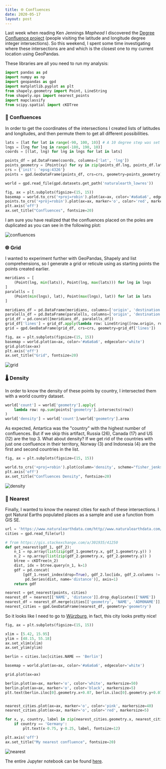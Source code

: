 ```yaml
---
title: 🌐 Confluences
date: 2020-05-17
layout: post
---
```


Last week when reading Ken Jennings *Maphead* I discovered the [Degree Confluence project](http://confluence.org/) (people visiting the latitude and longitude degree integer intersections). So this weekend, I spent some time investigating where these intersections are and which is the closest one to my current location using GeoPandas. 

These libraries are all you need to run my analysis:

```python
import pandas as pd
import numpy as np
import geopandas as gpd
import matplotlib.pyplot as plt
from shapely.geometry import Point, LineString
from shapely.ops import nearest_points
import mapclassify
from scipy.spatial import cKDTree
```

### 🔴 Confluences

In order to get the coordinates of the intersections I created lists of latitudes and longitudes, and then permute them to get all different possibilities.

```python
lats = [lat for lat in range(-90, 100, 10)] # A 10 degree step was set to sample the research
lngs = [lng for lng in range(-180, 190, 10)]
coords = [(lat, lng) for lng in lngs for lat in lats]

points_df = pd.DataFrame(coords, columns=['lat', 'lng'])
points_geometry = [Point(xy) for xy in zip(points_df.lng, points_df.lat)]
crs = {'init': 'epsg:4326'}
points = gpd.GeoDataFrame(points_df, crs=crs, geometry=points_geometry)
```

```python
world = gpd.read_file(gpd.datasets.get_path('naturalearth_lowres'))

fig, ax = plt.subplots(figsize=(15, 15))
basemap = world.to_crs('+proj=robin').plot(ax=ax, color='#a6a6a6', edgecolor='white')
points.to_crs('+proj=robin').plot(ax=ax, marker='o', color='red', markersize=5)
plt.axis('off')
ax.set_title("Confluences", fontsize=20)
```

I am sure you have realized that the confluences placed on the poles are duplicated as you can see in the following plot:

![confluences](https://github.com/ramiroaznar/blog/blob/master/assets/imgs/2020-05-17-confluences.png?raw=true)

### 🌐 Grid

I wanted to experiment further with GeoPandas, Shapely and list comprehensions, so I generate a grid or reticule using as starting points the points created earlier.

```python
meridians = [
    (Point(lng, min(lats)), Point(lng, max(lats))) for lng in lngs
]
paralells = [
    (Point(min(lngs), lat), Point(max(lngs), lat)) for lat in lats
]

meridians_df = pd.DataFrame(meridians, columns=['origin', 'destination'])
paralells_df = pd.DataFrame(paralells, columns=['origin', 'destination'])
grid_df = pd.concat([meridians_df, paralells_df])
grid_df['lines'] = grid_df.apply(lambda row: LineString([row.origin, row.destination]), axis=1)
grid = gpd.GeoDataFrame(grid_df, crs=crs, geometry=grid_df['lines'])
```

```python
fig, ax = plt.subplots(figsize=(15, 15))
basemap = world.plot(ax=ax, color='#a6a6a6', edgecolor='white')
grid.plot(ax=ax)
plt.axis('off')
ax.set_title("Grid", fontsize=20)
```

![grid](https://github.com/ramiroaznar/blog/blob/master/assets/imgs/2020-05-17-grid.png?raw=true)

### 🌡️ Density

In order to know the density of these points by country, I intersected them with a world country dataset.

```python
world['count'] = world['geometry'].apply(
    lambda row: np.sum(points['geometry'].intersects(row))
)
world['density'] = world['count']/world['geometry'].area
```

As expected, Antartica was the "country" with the highest number of confluences. But if we skip this artifact, Russia (26), Canada (17) and US (12) are the top 3. What about density? If we get rid of the countries with just one confluence in their territory, Norway (3) and Indonesia (4) are the first and second countries in the list.

```python
fig, ax = plt.subplots(figsize=(15, 15))

world.to_crs('+proj=robin').plot(column='density', scheme="fisher_jenks", figsize=(15,10), ax=ax, legend=True)
plt.axis('off')
ax.set_title("Confluences Density", fontsize=20)
```

![density](https://github.com/ramiroaznar/blog/blob/master/assets/imgs/2020-05-17-confluences-density.png?raw=true)

### 📏 Nearest

Finally, I wanted to know the nearest cities for each of these intersections. I got Natural Earths populated places as a sample and use a function from GIS SE.

```python
url = 'https://www.naturalearthdata.com/http//www.naturalearthdata.com/download/10m/cultural/ne_10m_populated_places.zip'
cities = gpd.read_file(url)
```

```python
# from https://gis.stackexchange.com/a/301935/41250
def get_nearest(gdf_1, gdf_2):
    n_1 = np.array(list(zip(gdf_1.geometry.x, gdf_1.geometry.y)) )
    n_2 = np.array(list(zip(gdf_2.geometry.x, gdf_2.geometry.y)) )
    btree = cKDTree(n_2)
    dist, idx = btree.query(n_1, k=1)
    gdf = pd.concat(
        [gdf_1.reset_index(drop=True), gdf_2.loc[idx, gdf_2.columns != 'geometry'].reset_index(drop=True),
         pd.Series(dist, name='distance')], axis=1)
    return gdf
```

```python
nearest = get_nearest(points, cities)
nearest_df = nearest[['NAME', 'distance']].drop_duplicates(['NAME'])
nearest_df = nearest_df.merge(cities[['geometry', 'NAME', 'ADM0NAME']], on='NAME', how='left')
nearest_cities = gpd.GeoDataFrame(nearest_df, geometry='geometry')
```

So it looks like I need to go to [Würzburg](https://en.wikipedia.org/wiki/W%C3%BCrzburg), in fact, this city looks pretty nice!

```python
fig, ax = plt.subplots(figsize=(15, 15))

xlim = [5.42, 15.95]
ylim = [48.15, 55.18]
ax.set_xlim(xlim)
ax.set_ylim(ylim)

berlin = cities.loc[cities.NAME == 'Berlin']

basemap = world.plot(ax=ax, color='#a6a6a6', edgecolor='white')

grid.plot(ax=ax)

berlin.plot(ax=ax, marker='o', color='white', markersize=50)
berlin.plot(ax=ax, marker='o', color='black', markersize=5)
plt.text(berlin.iloc[0].geometry.x+0.07, berlin.iloc[0].geometry.y+0.07, berlin.iloc[0].NAME, fontsize=12)


nearest_cities.plot(ax=ax, marker='o', color='pink', markersize=40)
nearest_cities.plot(ax=ax, marker='o', color='red', markersize=5)

for x, y, country, label in zip(nearest_cities.geometry.x, nearest_cities.geometry.y, nearest_cities["ADM0NAME"], nearest_cities["NAME"]):
    if country == 'Germany':
        plt.text(x-0.75, y-0.25, label, fontsize=12)

plt.axis('off')        
ax.set_title("My nearest confluence", fontsize=20)
```

![nearest](https://github.com/ramiroaznar/blog/blob/master/assets/imgs/2020-05-17-nearest.png?raw=true)


The entire Jupyter notebook can be found [here](https://github.com/ramiroaznar/labs/blob/master/confluences.ipynb).
